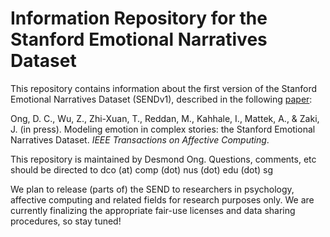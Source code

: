 # Information Repository for the Stanford Emotional Narratives Dataset

This repository contains information about the first version of the Stanford Emotional Narratives Dataset (SENDv1), described in the following [paper](http://dx.doi.org/10.1109/TAFFC.2019.2955949):

Ong, D. C., Wu, Z., Zhi-Xuan, T., Reddan, M., Kahhale, I., Mattek, A., & Zaki, J. (in press). Modeling emotion in complex stories: the Stanford Emotional Narratives Dataset. *IEEE Transactions on Affective Computing*.

This repository is maintained by Desmond Ong. Questions, comments, etc should be directed to dco (at) comp (dot) nus (dot) edu (dot) sg

We plan to release (parts of) the SEND to researchers in psychology, affective computing and related fields for research purposes only. We are currently finalizing the appropriate fair-use licenses and data sharing procedures, so stay tuned!

